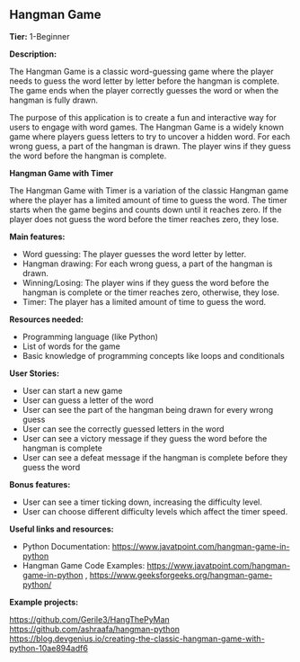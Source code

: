 ## Hangman Game

**Tier:** 1-Beginner

**Description:**

The Hangman Game is a classic word-guessing game where the player needs to guess the word letter by letter before the hangman is complete. The game ends when the player correctly guesses the word or when the hangman is fully drawn.

The purpose of this application is to create a fun and interactive way for users to engage with word games. The Hangman Game is a widely known game where players guess letters to try to uncover a hidden word. For each wrong guess, a part of the hangman is drawn. The player wins if they guess the word before the hangman is complete.

**Hangman Game with Timer**

The Hangman Game with Timer is a variation of the classic Hangman game where the player has a limited amount of time to guess the word. The timer starts when the game begins and counts down until it reaches zero. If the player does not guess the word before the timer reaches zero, they lose.


**Main features:**

* Word guessing: The player guesses the word letter by letter.
* Hangman drawing: For each wrong guess, a part of the hangman is drawn.
* Winning/Losing: The player wins if they guess the word before the hangman is complete or the timer reaches zero, otherwise, they lose.
* Timer: The player has a limited amount of time to guess the word.

**Resources needed:**

* Programming language (like Python)
* List of words for the game
* Basic knowledge of programming concepts like loops and conditionals

**User Stories:**

* User can start a new game
* User can guess a letter of the word
* User can see the part of the hangman being drawn for every wrong guess
* User can see the correctly guessed letters in the word
* User can see a victory message if they guess the word before the hangman is complete
* User can see a defeat message if the hangman is complete before they guess the word

**Bonus features:**

* User can see a timer ticking down, increasing the difficulty level.
* User can choose different difficulty levels which affect the timer speed.

**Useful links and resources:**

* Python Documentation: https://www.javatpoint.com/hangman-game-in-python
* Hangman Game Code Examples: https://www.javatpoint.com/hangman-game-in-python , https://www.geeksforgeeks.org/hangman-game-python/

**Example projects:**

https://github.com/Gerile3/HangThePyMan
https://github.com/ashraafa/hangman-python
https://blog.devgenius.io/creating-the-classic-hangman-game-with-python-10ae894adf6

